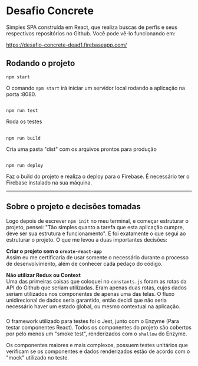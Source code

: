 # Desafio Concrete

Simples SPA construída em React, que realiza buscas de perfis e seus respectivos repositórios no Github.
Você pode vê-lo funcionando em:

https://desafio-concrete-dead1.firebaseapp.com/

## Rodando o projeto
```
npm start
```
O comando `npm start` irá iniciar um servidor local rodando a aplicação na porta :8080.

##

```
npm run test
```
Roda os testes

##

```
npm run build
```
Cria uma pasta "dist" com os arquivos prontos para produção

##

```
npm run deploy
```
Faz o build do projeto e realiza o deploy para o Firebase. É necessário ter o Firebase instalado na sua máquina.

---

## Sobre o projeto e decisões tomadas
Logo depois de escrever `npm init` no meu terminal, e começar estruturar o projeto, pensei:
"Tão simples quanto a tarefa que esta aplicação cumpre, deve ser sua estrutura e funcionamento".
E foi exatamente o que segui ao estruturar o projeto. O que me levou a duas importantes decisões:

**Criar o projeto sem o `create-react-app`**\
Assim eu me certificaria de usar somente o necessário durante o processo de desenvolvimento, além de conhecer cada pedaço do código.

**Não utilizar Redux ou Context**\
Uma das primeiras coisas que coloquei no `constants.js` foram as rotas da API do Github que seriam utilizadas. Eram apenas duas rotas,
cujos dados seriam utilizados nos componentes de apenas uma das telas. O fluxo unidirecional de dados seria garantido, então decidi que não seria
necessário haver um estado global, ou mesmo contextual na aplicação.

###

O framework utilizado para testes foi o Jest, junto com o Enzyme (Para testar componentes React).
Todos os componentes do projeto são cobertos por pelo menos um "smoke test", renderizados com o `shallow` do Enzyme.

Os componentes maiores e mais complexos, possuem testes unitários que verificam se os componentes e dados renderizados estão de
acordo com o "mock" utilizado no teste.

